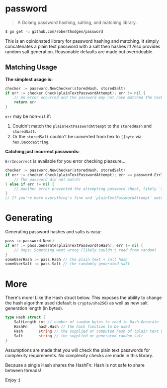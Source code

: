 # password
> A Golang password hashing, salting, and matching library.

```bash
$ go get -u github.com/roberthodgen/password
```

This is an opinionated library for password hashing and matching. It simply concatenates a plain text password with a salt then hashes it! Also provides random salt generation. Reasonable defaults are made but overrideable.


## Matching Usage

**The simplest usage is:**

```go
checker := password.NewChecker(storedHash, storedSalt)
if err := checker.Check(plainTextPasswordAttempt); err != nil {
	// An error occurred and the password may not have matched the hash and salt...
	return err
}
```

`err` may be non-`nil` if:
1. Couldn't match the `plainTextPasswordAttempt` to the `storedHash` and `storedSalt`.
2. Or the `storedSalt` couldn't be converted from hex to `[]byte` via `hex.DecodeString`.


**Catching just incorrect passwords:**

`ErrIncorrect` is available for you error checking pleasure...

```go
checker := password.NewChecker(storedHash, storedSalt)
if err := checker.Check(plainTextPasswordAttempt); err == password.ErrIncorrect {
	// The password did not match!
} else if err != nil {
	// Another error prevented the attempting password check, likely `storedSalt` isn't hex-encoded
}
// If you're here everything's fine and `plainTextPasswordAttempt` matched!
```


# Generating

Generating password hashes and salts is easy:

```go
pass := password.New()
if err := pass.Generate(plainTextPasswordToHash); err != nil {
	// Oops! Something went wrong (likely couldn't read from random)
}
someUserHash := pass.Hash // the plain text + salt hash
someUserSalt := pass.Salt // the randomly generated salt
```


# More

There's more! Like the Hash struct below. This exposes the ability to change the hash algorithm used (default is `crypto/sha256`) as well as new salt generation length (in bytes).

```go
type Hash struct {
	SaltLength int // number of random bytes to read in Hash.Generate
	HashFn     hash.Hash // the hash function to be used
	Hash       string // the supplied or computed hash of (plain text bytes + salt bytes)
	Salt       string // the supplied or generated random salt
}
```

Assumptions are made that you will check the plain text passwords for complexity requirements. No complexity checks are made in this library.

Because a single Hash shares the HashFn: Hash is not safe to share between threads!

Enjoy :)
